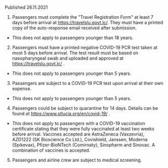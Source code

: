 Published 26.11.2021
1. Passengers must complete the "Travel Registration Form" at least 7 days before arrival at <a href="https://travelslu.govt.lc/">https://travelslu.govt.lc/</a>. They must have a printed copy of the auto-response email received after submission.
- This does not apply to passengers younger than 18 years.
2. Passengers must have a printed negative COVID-19 PCR test taken at most 5 days before arrival. The test result must be based on nasopharyngeal swab and uploaded and approved at <a href="https://travelslu.govt.lc/">https://travelslu.govt.lc/</a> .
- This does not apply to passengers younger than 5 years.
3. Passengers are subject to a COVID-19 PCR test upon arrival at their own expense.
- This does not apply to passengers younger than 5 years.
4. Passengers could be subject to quarantine for 14 days. Details can be found at <a href="https://www.stlucia.org/en/covid-19/">https://www.stlucia.org/en/covid-19/</a> .
- This does not apply to passengers with a COVID-19 vaccination certificate stating that they were fully vaccinated at least two weeks before arrival. Vaccines accepted are AstraZeneca (Vaxzevria), AZD1222 (SK Bioscience Co Ltd.), Covishield, Janssen, Moderna (Spikevax), Pfizer-BioNTech (Comirnaty), Sinopharm and Sinovac. A combination of vaccines is accepted.
5. Passengers and airline crew are subject to medical screening.
